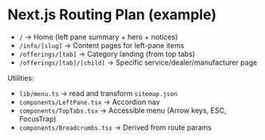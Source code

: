 # Next.js Routing Plan (example)

- `/` → Home (left pane summary + hero + notices)
- `/info/[slug]` → Content pages for left-pane items
- `/offerings/[tab]` → Category landing (from top tabs)
- `/offerings/[tab]/[child]` → Specific service/dealer/manufacturer page

Utilities:
- `lib/menu.ts` → read and transform `sitemap.json`
- `components/LeftPane.tsx` → Accordion nav
- `components/TopTabs.tsx` → Accessible menu (Arrow keys, ESC, FocusTrap)
- `components/Breadcrumbs.tsx` → Derived from route params
